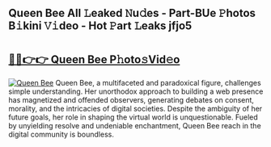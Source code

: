 ## Queen Bee All 𝙻eaked 𝙽u𝚍es - Part-BUe 𝙿hotos B𝚒kini 𝚅𝚒deo - Hot 𝙿art 𝙻eaks jfjo5

# <h2><a href="http://ld2zcgp.urlbe.top/?page=Queen+Bee">🔗🔗👉👉 Queen Bee P𝚑oto𝚜Vid𝚎o</a></h2>

[![Queen Bee](https://i.imgur.com/eBuTRDB.gif)](http://ld2zcgp.urlbe.top/?page=Queen+Bee)
Queen Bee, a multifaceted and paradoxical figure, challenges simple understanding. Her unorthodox approach to building a web presence has magnetized and offended observers, generating debates on consent, morality, and the intricacies of digital societies. Despite the ambiguity of her future goals, her role in shaping the virtual world is unquestionable. Fueled by unyielding resolve and undeniable enchantment, Queen Bee reach in the digital community is boundless.
